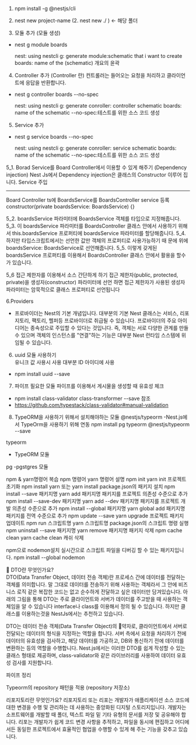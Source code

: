 1. npm install -g @nestjs/cli

2. nest new project-name (2. nest new ./ ) <- 해당 폴더

3. 모듈 추가  (모듈 생성)
 - nest g module boards

   nest: using nestcli
   g: generate
   module:schematic that i want to create
   boards: name of the (schematic) 개요의 윤곽

4. Controller 추가 (Controller 란)
 컨트롤러는 들어오는 요청을 처리하고 클라이언트에 응답을 반환합니다.
 - nest g controller boards --no-spec

   nest: using nestcli
   g: generate
   conroller: controller schematic
   boards: name of the schematic
   --no-spec:테스트를 위한 소스 코드 생성
   

5. Service 추가
 - nest g service boards --no-spec

   nest: using nestcli
   g: generate
   conroller: service schematic
   boards: name of the schematic
   --no-spec:테스트를 위한 소스 코드 생성

5_1. Borad Service를 Board Controller에서 이용할 수 있게 해주기
     (Dependency injection)
     Nest Js에서 Dependency injection은 클래스의 Constructor 이루어 집니다.
    Service 주입

********
Board Controller ts에 BoardsService를 BoardsController service 등록
    constructor(private boardsService: BoardsService) {}


  5_2. boardsService 파라미터에 BoardsService 객체를 타입으로 지정해줍니다.
  5_3. 이 boardsService 파라미터를 BoardsController 클래스 안에서 사용하기 위해
     서 this.boardsService 프로퍼티에 boardsService 파라미터를 할당해줍니다.
  5_4. 하지만 타입스크립트에서는 선언한 값만 객체의 프로퍼티로 사용가능하기 때 문에
     위에 boardsService: BoardsService로 선언해줍니다.
  5_5. 이렇게 갖게된 boardsService 프로퍼티를 이용해서 BoardsController 클래스       안에서   활용을 할수가 있습니다.

  5_6 접근 제한자를 이용해서 소스 간단하게 하기
접근 제한자(public, protected, private)을 생성자(constructor) 파라미터에 선언 하면 접근 제한자가 사용된 생성자 파라미터는 암묵적으로 클래스 프로퍼티로 선언됩니다

6.Providers 
 - 프로바이더는 Nest의 기본 개념입니다. 대부분의 기본 Nest 클래스는 서비스, 리포지토리, 팩토리, 헬퍼등 프로바이더로 취급될 수 있습니다. 프로바이더의 주요 아이디어는 종속성으로 주입할 수 있다는 것입니다. 즉, 객체는 서로 다양한 관계를 만들 수 있으며 객체의 인스턴스를 "연결"하는 기능은
 대부분 Nest 런타임 스스템에 위임될 수 있습니다.

6. uuid 모듈 사용하기  
   유니크 값 사용시 사용 대부분 ID 아이디에 사용
 - npm install uuid --save

7. 파이프 필요한 모듈
   파이프를 이용해서 게시물을 생성할 때 유효성 체크
- npm install class-validator class-transformer --save
참조
- https://github.com/typestack/class-validator#manual-validation

8. TypeORM을 사용하기 위해서 설치해야하는 모듈
@nestjs/typeorm
 -Nest.js에서 TypeOrm을 사용하기 위해 연동
npm install pg typeorm @nestjs/typeorm --save

typeorm
 - TypeORM 모듈

 pg
  -pgstgres 모듈


npm & yarn명령어 복습
npm 명령어	                     yarn 명령어	                       설명
npm init	                       yarn init	                프로젝트 초기화
npm install 	                   yarn 또는 yarn install	    package.json의 패키지 설치
npm install --save 패키지명	     yarn add                   패키지명	패키지를 프로젝트 의존성 수준으로 추가
npm install --save-dev 패키지명	 yarn add --dev 패키지명	  패키지를 프로젝트 개발 의존성 수준으로 추가
npm install --global 패키지명	   yarn global add 패키지명	  패키지를 전역 수준으로 추가
npm update --save	               yarn upgrade	              프로젝트 패키지 업데이트
npm run 스크립트명	             yarn 스크립트명	          package.json의 스크립트 명령 실행
npm uninstall --save 패키지명	  yarn remove 패키지명	      패키지 삭제
npm cache clean	                yarn cache clean	          캐쉬 삭제

npm으로 nodemon설치
실시간으로 스크립트 파일을 디버깅 할 수 있는 패키지입니다.
npm install --global nodemon


📢 DTO란 무엇인가요?  
DTO(Data Transfer Object, 데이터 전송 객체)란 프로세스 간에 데이터를 전달하는 객체를 의미합니다. 말 그대로 데이터를 전송하기 위해 사용하는 객체라서 그 안에 비즈니스 로직 같은 복잡한 코드는 없고 순수하게 전달하고 싶은 데이터만 담겨있습니다.  아래의 그림을 통해 DTO는 주로 클라이언트와 서버가 데이터를 주고받을 때 사용하는 객체임을 알 수 있습니다
interface나 class를 이용해서 정의 될 수 있습니다.
하지만 클래스를 이용하는것을 NestJs에서는 추천하고 있습니다.


DTO는 데이터 전송 객체(Data Transfer Object)의 약자로,
클라이언트에서 서버로 전달되는 데이터의 형식을 지정하는 역할을 합니다.
서버 측에서 요청을 처리하기 전에 데이터의 유효성을 검사하고, 해당 데이터를 가공하고,
DB와 통신하기 전에 데이터를 변환하는 등의 역할을 수행합니다.
Nest.js에서는 이러한 DTO를 쉽게 작성할 수 있는 클래스 형태로 제공하며,
class-validator와 같은 라이브러리를 사용하여 데이터 유효성 검사를 지원합니다.


파이프 정리


Typeorm의 repository 패턴을 적용 (repository 저장소)
 
 리포지토리란 무엇인가요?
리포지토리 또는 리포는 개발자가 애플리케이션 소스 코드에 대한 변경을 수행 및 관리하는 데 사용하는 중앙화된 디지털 스토리지입니다. 개발자는 소프트웨어를 개발할 때 폴더, 텍스트 파일 밑 기타 유형의 문서를 저장 및 공유해야 합니다. 리포는 개발자가 쉽게 코드 변경 사항을 추적하고, 파일을 동시에 편집하고 어디에서든 동일한 프로젝트에서 효율적인 협업을 수행할 수 있게 해 주는 기능을 갖추고 있습니다. 